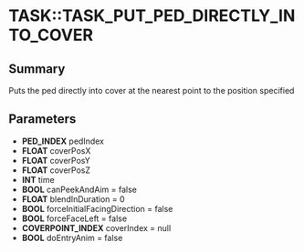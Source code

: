 # TASK::TASK_PUT_PED_DIRECTLY_INTO_COVER

## Summary
Puts the ped directly into cover at the nearest point to the position specified

## Parameters
* **PED_INDEX** pedIndex
* **FLOAT** coverPosX
* **FLOAT** coverPosY
* **FLOAT** coverPosZ
* **INT** time
* **BOOL** canPeekAndAim = false
* **FLOAT** blendInDuration = 0
* **BOOL** forceInitialFacingDirection = false
* **BOOL** forceFaceLeft = false
* **COVERPOINT_INDEX** coverIndex = null
* **BOOL** doEntryAnim = false
